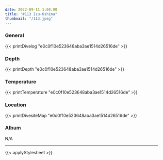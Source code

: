 ```yaml
---
date: 2022-09-11 1:00:00
title: "#113 Izu-Oshima"
thumbnail: "/113.jpeg"
---
```


### General

{{< printDivelog "e0c0f10e523648aba3ae1514d26516de" >}}

### Depth

{{< printDepth "e0c0f10e523648aba3ae1514d26516de" >}}

### Temperature

{{< printTemperature "e0c0f10e523648aba3ae1514d26516de" >}}

### Location

{{< printDivesiteMap "e0c0f10e523648aba3ae1514d26516de" >}}

### Album

N/A

---

{{< applyStylesheet >}}
